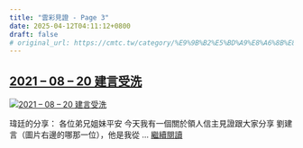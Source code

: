 ```yaml
---
title: "雲彩見證 - Page 3"
date: 2025-04-12T04:11:12+0800
draft: false
# original_url: https://cmtc.tw/category/%E9%9B%B2%E5%BD%A9%E8%A6%8B%E8%AD%89/page/3
---
```


## [2021 – 08 – 20 建言受洗](/2021-08-20-%e5%bb%ba%e8%a8%80%e5%8f%97%e6%b4%97)

[![2021 – 08 – 20 建言受洗](/images/建言受洗.jpg "2021 – 08 – 20 建言受洗")](/2021-08-20-%e5%bb%ba%e8%a8%80%e5%8f%97%e6%b4%97)

瑋廷的分享： 各位弟兄姐妹平安 今天我有一個關於領人信主見證跟大家分享 劉建言（圖片右邊的哪那一位），他是我從 … [繼續閱讀](/2021-08-20-%e5%bb%ba%e8%a8%80%e5%8f%97%e6%b4%97 "2021 – 08 – 20 建言受洗")